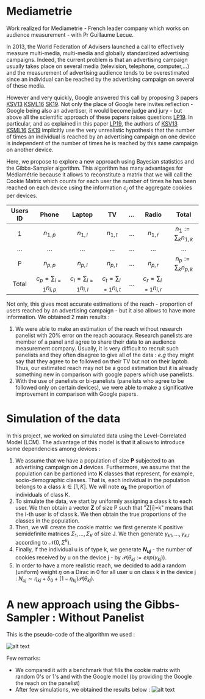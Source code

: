 # Mediametrie

Work realized for Mediametrie - French leader company which works on audience measurement - with Pr Guillaume Lecue.


In 2013, the World Federation of Advisers launched a call to effectively measure multi-media, multi-media and globally standardized advertising campaigns. Indeed, the current problem is that an advertising campaign usually takes place on several media (television, telephone, computer,...) and the measurement of advertising audience tends to be overestimated since an individual can be reached by the advertising campaign on several of these media.

However and very quickly, Google answered this call by proposing 3 papers [KSV13](https://research.google/pubs/pub41089/) [KSML16](https://research.google/pubs/pub45353/) [SK19](https://research.google/pubs/pub48387/). Not only the place of Google here invites reflection - Google being also an advertiser, it would become judge and jury - but above all the scientific approach of these papers raises questions [LP19](https://lecueguillaume.github.io/assets/XMM_stage.pdf). In particular, and as explained in this paper [LP19](https://lecueguillaume.github.io/assets/XMM_stage.pdf), the authors of [KSV13](https://research.google/pubs/pub41089/) [KSML16](https://research.google/pubs/pub45353/) [SK19](https://research.google/pubs/pub48387/) implicitly use the very unrealistic hypothesis that the number of times an individual is reached by an advertising campaign on one device is independent of the number of times he is reached by this same campaign on another device.


Here, we propose to explore a new approach using Bayesian statistics and the Gibbs-Sampler algorithm. This algorithm has many advantages for Médiamétrie because it allows to reconstitute a matrix that we will call the Cookie Matrix which counts for each user the number of times he has been reached on each device using the information $c_j$ of the aggregate cookies per devices.


| Users ID | Phone | Laptop | TV | $\dots$ | Radio | Total|
| :---: | :---: | :---: | :---: | :---: | :---: | :---: |
| 1 | $n_{1,p}$ | $n_{1,l}$ | $n_{1,t}$ | $\dots$ | $n_{1,r}$ | $n_1:=\sum_k n_{1,k}$|
| $\dots$ | $\dots$ | $\dots$ | $\dots$ | $\dots$ | $\dots$ | $\dots$ |
| P | $n_{p,p}$ | $n_{p,l}$ | $n_{p,t}$ | $\dots$ | $n_{p,r}$ | $n_p:=\sum_k n_{p,k}$|
| Total | $c_p=\sum_{i=1} n_{i,p}$ | $c_l=\sum_{i=1} n_{i,l}$ | $c_t=\sum_{i=1} n_{i,t}$  | $\dots$ | $c_r=\sum_{i=1} n_{i,r}$ | |




Not only, this gives most accurate estimations of the reach - proportion of users reached by an advertising campaign - but it also allows to have more information. We obtained 2 main results :
1. We were able to make an estimation of the reach without research panelist with 20% error on the reach accuracy. Research panelists are member of a panel  and agree to share their data to an audience measurement company. Usually, it is very difficult to recruit such panelists and they often disagree to give all of the data : _e.g_ they might say that they agree to be followed on their TV but not on their laptob. Thus, our estimated reach may not be a good estimation but it is already something new in comparison with google papers which use panelists.
2. With the use of panelists or bi-panelists (panelists who agree to be followed only on certain devices), we were able to make a significative improvement in comparison with Google papers.

# Simulation of the data 

In this project, we worked on simulated data using the Level-Correlated Model (LCM). The advantage of this model is that it allows to introduce some dependencies among devices :
1. We assume that we have a population of size **P** subjected to an advertising campaign on **J** devices. Furthermore, we assume that the population can be partioned into **K** classes that represent, for example, socio-demographic classes. That is, each individual in the population belongs to a class $k \in [1,K]$. We will note **$\alpha_k$** the proportion of individuals of class K.
2. To simulate the data, we start by uniformly assigning a class k to each user. We then obtain a vector **Z** of size P such that "Z[i]=k" means that the i-th user is of class k. We then obtain the true proportions of the classes in the population.
3. Then, we will create the cookie matrix: we first generate K positive semidefinite matrices $\Sigma_1, \dots, \Sigma_K$ of size J. We then generate $\gamma_{k1},\dots,\gamma_{kJ}$ according to $\mathcal{N}(0,\Sigma^k)$. 
4. Finally, if the individual u is of type k, we generate **$N_{uj}$** - the number of cookies received by u on the device j - by $\mathcal{P}(\theta_{kj}:=exp(\gamma_{kj}))$.
5. In order to have a more realistic reach, we decided to add a random (uniform) weight $\eta$ on a Dirac in 0 for all user u on class k in the device j : $N_{uj} \sim \eta_{kj}+\delta_0 +(1-\eta_{kj})\mathcal{P}(\theta_{kj})$.

# A new approach using the Gibbs-Sampler : Without Panelist

This is the pseudo-code of the algorithm we used :

![alt text](https://github.com/danielAmar02/Mediametrie/blob/main/Media/algo_gs_woutpan.png)

Few remarks:
- We compared it with a benchmark that fills the cookie matrix with random 0's or 1's and with the Google model (by providing the Google the reach on the panelist)
- After few simulations, we obtained the results below :
![alt text](https://github.com/danielAmar02/Mediametrie/blob/main/Media/algo_gs_woutpan.png)

